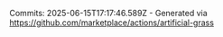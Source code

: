 Commits: 2025-06-15T17:17:46.589Z - Generated via https://github.com/marketplace/actions/artificial-grass
<br>
